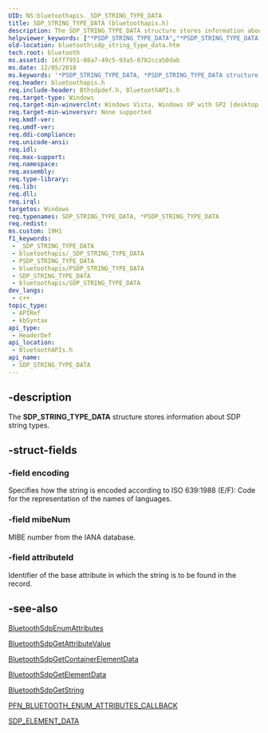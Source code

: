 ```yaml
---
UID: NS:bluetoothapis._SDP_STRING_TYPE_DATA
title: SDP_STRING_TYPE_DATA (bluetoothapis.h)
description: The SDP_STRING_TYPE_DATA structure stores information about SDP string types.
helpviewer_keywords: ["*PSDP_STRING_TYPE_DATA","*PSDP_STRING_TYPE_DATA structure [Bluetooth]","SDP_STRING_TYPE_DATA","SDP_STRING_TYPE_DATA structure [Bluetooth]","bluetooth.sdp_string_type_data","bluetoothapis/*PSDP_STRING_TYPE_DATA","bluetoothapis/SDP_STRING_TYPE_DATA"]
old-location: bluetooth\sdp_string_type_data.htm
tech.root: bluetooth
ms.assetid: 16ff7951-08a7-49c5-93a5-0782cca50dab
ms.date: 12/05/2018
ms.keywords: '*PSDP_STRING_TYPE_DATA, *PSDP_STRING_TYPE_DATA structure [Bluetooth], SDP_STRING_TYPE_DATA, SDP_STRING_TYPE_DATA structure [Bluetooth], bluetooth.sdp_string_type_data, bluetoothapis/*PSDP_STRING_TYPE_DATA, bluetoothapis/SDP_STRING_TYPE_DATA'
req.header: bluetoothapis.h
req.include-header: Bthsdpdef.h, BluetoothAPIs.h
req.target-type: Windows
req.target-min-winverclnt: Windows Vista, Windows XP with SP2 [desktop apps only]
req.target-min-winversvr: None supported
req.kmdf-ver: 
req.umdf-ver: 
req.ddi-compliance: 
req.unicode-ansi: 
req.idl: 
req.max-support: 
req.namespace: 
req.assembly: 
req.type-library: 
req.lib: 
req.dll: 
req.irql: 
targetos: Windows
req.typenames: SDP_STRING_TYPE_DATA, *PSDP_STRING_TYPE_DATA
req.redist: 
ms.custom: 19H1
f1_keywords:
 - _SDP_STRING_TYPE_DATA
 - bluetoothapis/_SDP_STRING_TYPE_DATA
 - PSDP_STRING_TYPE_DATA
 - bluetoothapis/PSDP_STRING_TYPE_DATA
 - SDP_STRING_TYPE_DATA
 - bluetoothapis/SDP_STRING_TYPE_DATA
dev_langs:
 - c++
topic_type:
 - APIRef
 - kbSyntax
api_type:
 - HeaderDef
api_location:
 - BluetoothAPIs.h
api_name:
 - SDP_STRING_TYPE_DATA
---
```


## -description

The <b>SDP_STRING_TYPE_DATA</b> structure stores information about SDP string types.

## -struct-fields

### -field encoding

Specifies how the string is encoded according to ISO 639:1988 (E/F): Code for the representation of the names of languages.

### -field mibeNum

MIBE number from the IANA database.

### -field attributeId

Identifier of the base attribute in which the string is to be found in the record.

## -see-also

<a href="/windows/desktop/api/bluetoothapis/nf-bluetoothapis-bluetoothsdpenumattributes">BluetoothSdpEnumAttributes</a>

<a href="/windows/desktop/api/bluetoothapis/nf-bluetoothapis-bluetoothsdpgetattributevalue">BluetoothSdpGetAttributeValue</a>

<a href="/windows/desktop/api/bluetoothapis/nf-bluetoothapis-bluetoothsdpgetcontainerelementdata">BluetoothSdpGetContainerElementData</a>

<a href="/windows/desktop/api/bluetoothapis/nf-bluetoothapis-bluetoothsdpgetelementdata">BluetoothSdpGetElementData</a>

<a href="/windows/desktop/api/bluetoothapis/nf-bluetoothapis-bluetoothsdpgetstring">BluetoothSdpGetString</a>

<a href="/windows/desktop/api/bluetoothapis/nc-bluetoothapis-pfn_bluetooth_enum_attributes_callback">PFN_BLUETOOTH_ENUM_ATTRIBUTES_CALLBACK</a>

<a href="/windows/desktop/api/bluetoothapis/ns-bluetoothapis-sdp_element_data">SDP_ELEMENT_DATA</a>